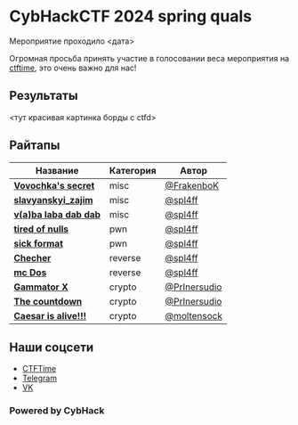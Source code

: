 # CybHackCTF 2024 spring quals

Мероприятие проходило <дата>

Огромная просьба принять участие в голосовании веса мероприятия на [ctftime](<ссылка на ивент>), это очень важно для нас!

## Результаты
<тут красивая картинка борды с ctfd>

## Райтапы

| Название | Категория | Автор | 
|----------|-----------|-------|
| **[Vovochka's secret](writeups/misc/Vovochka's_secret)** | misc | [@FrakenboK](https://github.com/FrakenboK) |
| **[slavyanskyi_zajim](writeups/misc/slavyanskyi_zajim)** | misc | [@spl4ff](https://github.com/spl4ff) |
| **[v(a)ba laba dab dab](writeups/misc/v(a)ba%20laba%20dab%20dab)** | misc | [@spl4ff](https://github.com/spl4ff) |
| **[tired of nulls](writeups/pwn/tired%20of%20nulls)** | pwn | [@spl4ff](https://github.com/spl4ff) |
| **[sick format](writeups/pwn/sick%20format)** | pwn | [@spl4ff](https://github.com/spl4ff) |
| **[Checher](writeups/reverse/Checher)** | reverse | [@spl4ff](https://github.com/spl4ff) |
| **[mc Dos](writeups/reverse/mc%20Dos)** | reverse | [@spl4ff](https://github.com/spl4ff) |
| **[Gammator X](writeups/crypto/Gammator%20X)** | crypto | [@PrInersudio](https://github.com/PrInersudio) |
| **[The countdown](writeups/crypto/The%20countdown)** | crypto | [@PrInersudio](https://github.com/PrInersudio) |
| **[Caesar is alive!!!](writeups/crypto/Caesar%20is%20alive!!!)** | crypto | [@moltensock](https://github.com/moltensock) |

## Наши соцсети
- [CTFTime](https://ctftime.org/team/278998)
- [Telegram](https://t.me/kibhackctf)
- [VK](https://vk.com/cyberhackerss)

### Powered by CybHack
